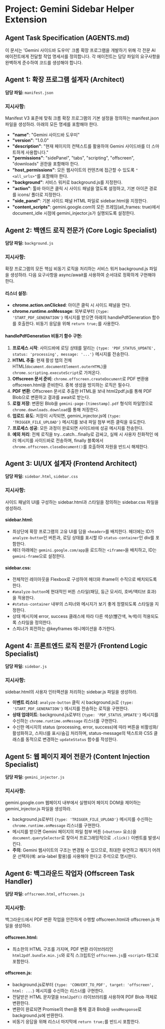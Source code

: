 # Project: Gemini Sidebar Helper Extension
## Agent Task Specification (AGENTS.md)

이 문서는 'Gemini 사이드바 도우미' 크롬 확장 프로그램을 개발하기 위해 각 전문 AI 에이전트에게 전달할 작업 명세서를 정의합니다. 각 에이전트는 담당 파일의 요구사항을 완벽하게 준수하여 코드를 생성해야 합니다.

## Agent 1: 확장 프로그램 설계자 (Architect)

**담당 파일:** `manifest.json`

### 지시사항:
Manifest V3 표준에 맞춰 크롬 확장 프로그램의 기본 설정을 정의하는 manifest.json 파일을 생성하라. 아래의 모든 명세를 포함해야 한다.

- **"name"**: "Gemini 사이드바 도우미"
- **"version"**: "1.0.0"
- **"description"**: "현재 페이지의 컨텍스트를 활용하여 Gemini 사이드바를 더 스마트하게 사용합니다."
- **"permissions"**: "sidePanel", "tabs", "scripting", "offscreen", "downloads" 권한을 포함해야 한다.
- **"host_permissions"**: 모든 웹사이트의 컨텐츠에 접근할 수 있도록 `"<all_urls>"`를 포함해야 한다.
- **"background"**: 서비스 워커로 background.js를 지정한다.
- **"action"**: 툴바 아이콘 클릭 시 사이드 패널을 열도록 설정하고, 기본 아이콘 경로를 icons/ 폴더로 지정한다.
- **"side_panel"**: 기본 사이드 패널 HTML 파일로 sidebar.html을 지정한다.
- **"content_scripts"**: gemini.google.com의 모든 프레임(all_frames: true)에서 document_idle 시점에 gemini_injector.js가 실행되도록 설정한다.

## Agent 2: 백엔드 로직 전문가 (Core Logic Specialist)

**담당 파일:** `background.js`

### 지시사항:
확장 프로그램의 모든 핵심 비동기 로직을 처리하는 서비스 워커 background.js 파일을 생성하라. 다음 요구사항을 async/await를 사용하여 순서대로 정확하게 구현해야 한다.

#### 리스너 설정:
- **chrome.action.onClicked**: 아이콘 클릭 시 사이드 패널을 연다.
- **chrome.runtime.onMessage**: 외부로부터 `{type: 'START_PDF_GENERATION'}` 메시지를 받으면 아래의 handlePdfGeneration 함수를 호출한다. 비동기 응답을 위해 `return true;`를 사용한다.

#### handlePdfGeneration 비동기 함수 구현:
1. **프로세스 시작**: 사이드바에 로딩 상태를 알리는 `{type: 'PDF_STATUS_UPDATE', status: 'processing', message: '...'}` 메시지를 전송한다.
2. **HTML 추출**: 현재 활성 탭의 전체 HTML(`document.documentElement.outerHTML`)을 `chrome.scripting.executeScript`로 가져온다.
3. **Offscreen 문서 준비**: `chrome.offscreen.createDocument`로 PDF 변환용 offscreen.html을 준비한다. 중복 생성을 방지하는 로직은 필수다.
4. **PDF 변환**: Offscreen 문서로 추출한 HTML을 보내 html2pdf.js를 통해 PDF Blob으로 변환하고 결과를 await로 받는다.
5. **로컬 저장**: 변환된 Blob을 `gemini-page-[timestamp].pdf` 형식의 파일명으로 `chrome.downloads.download`를 통해 저장한다.
6. **업로드 유도**: 저장이 시작되면, gemini_injector.js에 `{type: 'TRIGGER_FILE_UPLOAD'}` 메시지를 보내 파일 첨부 버튼 클릭을 유도한다.
7. **프로세스 성공**: 모든 과정이 완료되면 사이드바에 성공 메시지를 전송한다.
8. **예외 처리**: 전체 로직을 try...catch...finally로 감싸고, 실패 시 사용자 친화적인 에러 메시지를 사이드바로 전송하며, finally 블록에서 `chrome.offscreen.closeDocument()`를 호출하여 자원을 반드시 해제한다.

## Agent 3: UI/UX 설계자 (Frontend Architect)

**담당 파일:** `sidebar.html`, `sidebar.css`

### 지시사항:
사이드 패널의 UI를 구성하는 sidebar.html과 스타일을 정의하는 sidebar.css 파일을 생성하라.

#### sidebar.html:
- 최상단에 확장 프로그램의 고유 UI를 담을 `<header>`를 배치한다. 헤더에는 ID가 `analyze-button`인 버튼과, 로딩 상태를 표시할 ID `status-container`인 div를 포함한다.
- 헤더 아래에는 `gemini.google.com/app`을 로드하는 `<iframe>`을 배치하고, ID는 `gemini-frame`으로 설정한다.

#### sidebar.css:
- 전체적인 레이아웃을 Flexbox로 구성하여 헤더와 iframe이 수직으로 배치되도록 한다.
- `#analyze-button`에 현대적인 버튼 스타일(패딩, 둥근 모서리, 호버/액티브 효과)을 적용한다.
- `#status-container` 내부의 스피너와 메시지가 보기 좋게 정렬되도록 스타일을 지정한다.
- 상태 메시지에 error, success 클래스에 따라 다른 색상(빨간색, 녹색)이 적용되도록 스타일을 정의한다.
- 스피너가 회전하는 @keyframes 애니메이션을 추가한다.

## Agent 4: 프론트엔드 로직 전문가 (Frontend Logic Specialist)

**담당 파일:** `sidebar.js`

### 지시사항:
sidebar.html의 사용자 인터랙션을 처리하는 sidebar.js 파일을 생성하라.

- **이벤트 리스너**: `analyze-button` 클릭 시 background.js로 `{type: 'START_PDF_GENERATION'}` 메시지를 전송하는 로직을 구현한다.
- **상태 업데이트**: background.js로부터 `{type: 'PDF_STATUS_UPDATE'}` 메시지를 수신하는 `chrome.runtime.onMessage` 리스너를 구현한다.
- 수신한 메시지의 status (processing, error, success)에 따라 버튼을 비활성화/활성화하고, 스피너를 표시/숨김 처리하며, status-message의 텍스트와 CSS 클래스를 동적으로 변경하는 `updateStatus` 함수를 작성한다.

## Agent 5: 웹 페이지 제어 전문가 (Content Injection Specialist)

**담당 파일:** `gemini_injector.js`

### 지시사항:
gemini.google.com 웹페이지 내부에서 실행되어 페이지 DOM을 제어하는 gemini_injector.js 파일을 생성하라.

- background.js로부터 `{type: 'TRIGGER_FILE_UPLOAD'}` 메시지를 수신하는 `chrome.runtime.onMessage` 리스너를 구현한다.
- 메시지를 받으면 Gemini 페이지의 파일 첨부 버튼 (`<button>` 요소)을 `document.querySelector`로 찾아서 프로그래밍적으로 `.click()` 이벤트를 발생시킨다.
- **주의**: Gemini 웹사이트의 구조는 변경될 수 있으므로, 최대한 유연하고 깨지기 어려운 선택자(예: aria-label 활용)를 사용해야 한다고 주석으로 명시한다.

## Agent 6: 백그라운드 작업자 (Offscreen Task Handler)

**담당 파일:** `offscreen.html`, `offscreen.js`

### 지시사항:
백그라운드에서 PDF 변환 작업을 안전하게 수행할 offscreen.html과 offscreen.js 파일을 생성하라.

#### offscreen.html:
- 최소한의 HTML 구조를 가지며, PDF 변환 라이브러리인 `html2pdf.bundle.min.js`와 로직 스크립트인 `offscreen.js`를 `<script>` 태그로 포함한다.

#### offscreen.js:
- background.js로부터 `{type: 'CONVERT_TO_PDF', target: 'offscreen', html: ...}` 메시지를 수신하는 리스너를 구현한다.
- 전달받은 HTML 문자열을 `html2pdf()` 라이브러리를 사용하여 PDF Blob 객체로 변환한다.
- 변환이 완료되면 Promise의 then을 통해 결과 Blob을 `sendResponse`로 background.js에 반환한다.
- 비동기 응답을 위해 리스너 마지막에 `return true;`를 반드시 포함한다.